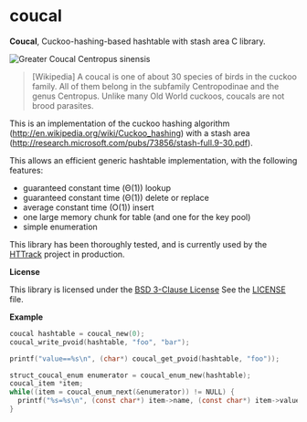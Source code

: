 coucal
======

**Coucal**, Cuckoo-hashing-based hashtable with stash area C library.

![Greater Coucal Centropus sinensis](http://upload.wikimedia.org/wikipedia/commons/thumb/8/8d/Greater_Coucal_%28Centropus_sinensis%29_in_Hyderabad_W_IMG_8962.jpg/250px-Greater_Coucal_%28Centropus_sinensis%29_in_Hyderabad_W_IMG_8962.jpg "Centropus sinensis")

> [Wikipedia] A coucal is one of about 30 species of birds in the cuckoo family. All of them belong in the subfamily Centropodinae and the genus Centropus. Unlike many Old World cuckoos, coucals are not brood parasites.

This is an implementation of the cuckoo hashing algorithm (http://en.wikipedia.org/wiki/Cuckoo_hashing) with a stash area (http://research.microsoft.com/pubs/73856/stash-full.9-30.pdf).

This allows an efficient generic hashtable implementation, with the following features:
* guaranteed constant time (Θ(1)) lookup
* guaranteed constant time (Θ(1)) delete or replace
* average constant time (O(1)) insert
* one large memory chunk for table (and one for the key pool)
* simple enumeration

This library has been thoroughly tested, and is currently used by the [HTTrack](http://www.httrack.com/) project in production.

**License**

This library is licensed under the [BSD 3-Clause License](http://opensource.org/licenses/BSD-3-Clause)
See the [LICENSE](LICENSE) file.

**Example**

```c
coucal hashtable = coucal_new(0);
coucal_write_pvoid(hashtable, "foo", "bar");

printf("value==%s\n", (char*) coucal_get_pvoid(hashtable, "foo"));

struct_coucal_enum enumerator = coucal_enum_new(hashtable);
coucal_item *item;
while((item = coucal_enum_next(&enumerator)) != NULL) {
  printf("%s=%s\n", (const char*) item->name, (const char*) item->value.ptr);
}
```
